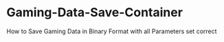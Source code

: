 # Gaming-Data-Save-Container
How to Save Gaming Data in Binary Format with all Parameters set correct
